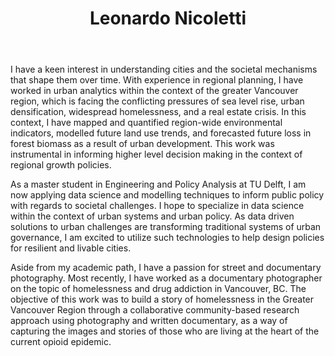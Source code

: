 ﻿---
# Display name
title: Leonardo Nicoletti

# Username (this should match the folder name)
authors:
- leonardonicoletti

# Is this the primary user of the site?
superuser: false

# Role/position
role: Master Student of Engineering and Policy Analysis

# Organizations/Affiliations
organizations:
- name: Delft University of Technology
  url: ""

# Short bio (displayed in user profile at end of posts)
bio: An aspiring urban data scientist, with interests in climate change resilience, social planning, and mobility.

interests:
- Urban Analytics
- Data Science and Visualisation
- Regional Policy / Planning
- Scenario and Long Range Planning
- Urban Resilience
- Social Inclusion / Fairness
- Urban Mobility

education:
  courses:
  - course: MSc in Engineering and Policy Analysis
    institution: Delft University of Technology
    year: 2021
  - course: Bachelor of Urban Forestry, Minor in Landscape and Recreation Planning
    institution: University of British Columbia
    year: 2018

# Social/Academic Networking
# For available icons, see: https://sourcethemes.com/academic/docs/widgets/#icons
#   For an email link, use "fas" icon pack, "envelope" icon, and a link in the
#   form "mailto:your-email@example.com" or "#contact" for contact widget.
social:
- icon: paper-plane
  icon_pack: fas
  link: 'mailto:l.a.nicoletti@student.tudelft.nl'  # For a direct email link, use "mailto:test@example.org".
- icon: linkedin-in
  icon_pack: fab
  link: www.linkedin.com/in/leonardonicoletti
- icon: github
  icon_pack: fab
  link: https://github.com/lnicoletti
# Link to a PDF of your resume/CV from the About widget.
# To enable, copy your resume/CV to `static/files/cv.pdf` and uncomment the lines below.
- icon: cv
  icon_pack: ai
  link: https://drive.google.com/file/d/1Tr9gmM6Lj-RjxWAwovFLd4Ps3d9s7Yb5/view?usp=sharing

# Enter email to display Gravatar (if Gravatar enabled in Config)
email: ""

# Organizational groups that you belong to (for People widget)
#   Set this to `[]` or comment out if you are not using People widget.
user_groups:
- Research Assistants
---

I have a keen interest in understanding cities and the societal mechanisms that shape them over time. With experience in regional planning, I have worked in urban analytics within the context of the greater Vancouver region, which is facing the conflicting pressures of sea level rise, urban densification, widespread homelessness, and a real estate crisis. In this context, I have mapped and quantified region-wide environmental indicators, modelled future land use trends, and forecasted future loss in forest biomass as a result of urban development. This work was instrumental in informing higher level decision making in the context of regional growth policies.

As a master student in Engineering and Policy Analysis at TU Delft, I am now applying data science and modelling techniques to inform public policy with regards to societal challenges. I hope to specialize in data science within the context of urban systems and urban policy. As data driven solutions to urban challenges are transforming traditional systems of urban governance, I am excited to utilize such technologies to help design policies for resilient and livable cities.

Aside from my academic path, I have a passion for street and documentary photography. Most recently, I have worked as a documentary photographer on the topic of homelessness and drug addiction in Vancouver, BC. The objective of this work was to build a story of homelessness in the Greater Vancouver Region through a collaborative community-based research approach using photography and written documentary, as a way of capturing the images and stories of those who are living at the heart of the current opioid epidemic.
